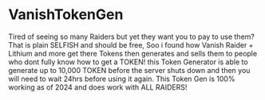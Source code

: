 # VanishTokenGen
Tired of seeing so many Raiders but yet they want you to pay to use them? That is plain SELFISH and should be free, Soo i found how Vanish Raider + Lithium and more get there Tokens then generates and sells them to people who dont fully know how to get a TOKEN! this Token Generator is able to generate up to 10,000 TOKEN before the server shuts down and then you will need to wait 24hrs before using it again. This Token Gen is 100% working as of 2024 and does work with ALL RAIDERS!

